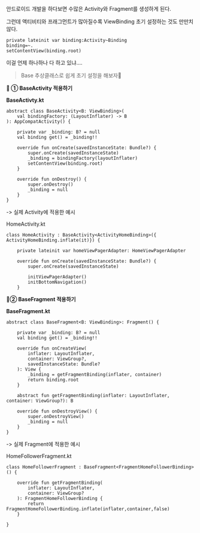 안드로이드 개발을 하다보면 수많은 Activity와 Fragment를 생성하게 된다.

그런데 액티비티와 프래그먼트가 많아질수록 ViewBinding 초기 설정하는 것도 만만치 않다.

```
private lateinit var binding:Activity~Binding
binding=~.
setContentView(binding.root)
```

이걸 언제 하나하나 다 하고 있냐....



> Base 추상클래스로 쉽게 초기 설정을 해보자👀  



**🍯 ① BaseActivity 적용하기**

**BaseActivty.kt**

```
abstract class BaseActivity<B: ViewBinding>(
    val bindingFactory: (LayoutInflater) -> B
): AppCompatActivity() {

    private var _binding: B? = null
    val binding get() = _binding!!

    override fun onCreate(savedInstanceState: Bundle?) {
        super.onCreate(savedInstanceState)
        _binding = bindingFactory(layoutInflater)
        setContentView(binding.root)
    }

    override fun onDestroy() {
        super.onDestroy()
        _binding = null
    }
}
```

\-> 실제 Activity에 적용한 예시

HomeActivity.kt

```
class HomeActivity : BaseActivity<ActivityHomeBinding>({ ActivityHomeBinding.inflate(it)}) {

    private lateinit var homeViewPagerAdapter: HomeViewPagerAdapter

    override fun onCreate(savedInstanceState: Bundle?) {
        super.onCreate(savedInstanceState)

        initViewPagerAdapter()
        initBottomNavigation()
    }
```

**🍯② BaseFragment 적용하기**

**BaseFragment.kt**

```
abstract class BaseFragment<B: ViewBinding>: Fragment() {

    private var _binding: B? = null
    val binding get() = _binding!!

    override fun onCreateView(
        inflater: LayoutInflater,
        container: ViewGroup?,
        savedInstanceState: Bundle?
    ): View {
        _binding = getFragmentBinding(inflater, container)
        return binding.root
    }

    abstract fun getFragmentBinding(inflater: LayoutInflater, container: ViewGroup?): B

    override fun onDestroyView() {
        super.onDestroyView()
        _binding = null
    }
}
```

\-> 실제 Fragment에 적용한 예시

HomeFollowerFragment.kt

```
class HomeFollowerFragment : BaseFragment<FragmentHomeFollowerBinding>() {

    override fun getFragmentBinding(
        inflater: LayoutInflater,
        container: ViewGroup?
    ): FragmentHomeFollowerBinding {
        return FragmentHomeFollowerBinding.inflate(inflater,container,false)
    }

}
```